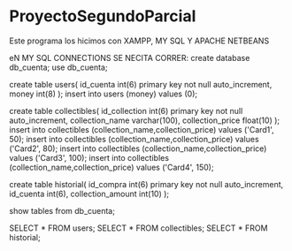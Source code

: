 # ProyectoSegundoParcial

Este programa los hicimos con XAMPP, MY SQL Y APACHE  NETBEANS

eN MY SQL CONNECTIONS SE NECITA CORRER:
create database db_cuenta;
use db_cuenta;

create table users(
id_cuenta int(6)  primary key not null auto_increment,
money int(8)
);
insert into users (money) values (0);

create table collectibles(
id_collection int(6) primary key not null auto_increment,
collection_name varchar(100),
collection_price float(10) 
);
insert into collectibles (collection_name,collection_price) values ('Card1', 50);
insert into collectibles (collection_name,collection_price) values ('Card2', 80);
insert into collectibles (collection_name,collection_price) values ('Card3', 100);
insert into collectibles (collection_name,collection_price) values ('Card4', 150);

create table historial(
id_compra int(6) primary key not null auto_increment,
id_cuenta int(6),
collection_amount int(10) 
);



show tables  from db_cuenta;

SELECT * FROM users;
SELECT * FROM collectibles;
SELECT * FROM historial; 
